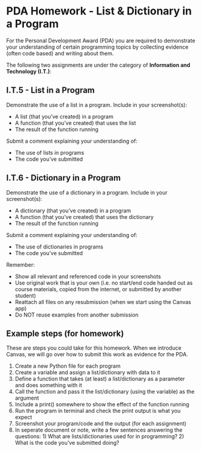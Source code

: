 # PDA Homework - List & Dictionary in a Program

For the Personal Development Award (PDA) you are required to demonstrate your understanding of certain programming topics by collecting evidence (often code based) and writing about them.

The following two assignments are under the category of **Information and Technology (I.T.)**:


## I.T.5 - List in a Program

Demonstrate the use of a list in a program. Include in your screenshot(s):

* A list (that you’ve created) in a program
* A function (that you’ve created) that uses the list
* The result of the function running

Submit a comment explaining your understanding of:

* The use of lists in programs
* The code you’ve submitted


## I.T.6 - Dictionary in a Program

Demonstrate the use of a dictionary in a program. Include in your screenshot(s):

* A dictionary (that you’ve created) in a program
* A function (that you’ve created) that uses the dictionary
* The result of the function running

Submit a comment explaining your understanding of:
* The use of dictionaries in programs
* The code you’ve submitted


Remember:

* Show all relevant and referenced code in your screenshots
* Use original work that is your own (i.e. no start/end code handed out as course materials, copied from the internet, or submitted by another student)
* Reattach all files on any resubmission (when we start using the Canvas app)
* Do NOT reuse examples from another submission


## Example steps (for homework)
These are steps you could take for this homework. When we introduce Canvas, we will go over how to submit this work as evidence for the PDA.

1. Create a new Python file for each program
2. Create a variable and assign a list/dictionary with data to it
3. Define a function that takes (at least) a list/dictionary as a parameter and does something with it
4. Call the function and pass it the list/dictionary (using the variable) as the argument
5. Include a print() somewhere to show the effect of the function running
6. Run the program in terminal and check the print output is what you expect
7. Screenshot your program/code and the output (for each assignment)
8. In seperate document or note, write a few sentences answering the questions: 1) What are lists/dictionaries used for in programming? 2) What is the code you’ve submitted doing?
